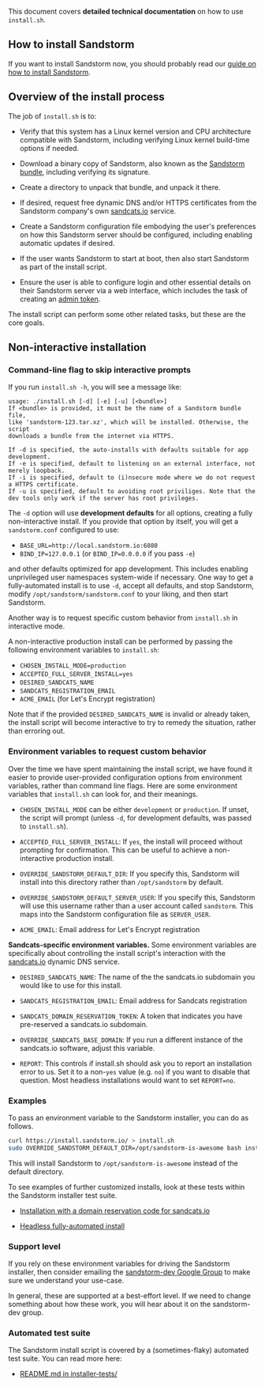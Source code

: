This document covers **detailed technical documentation** on how to use `install.sh`.

## How to install Sandstorm

If you want to install Sandstorm now, you should probably read our [guide on how to install
Sandstorm](../install.md).

## Overview of the install process

The job of `install.sh` is to:

- Verify that this system has a Linux kernel version and CPU architecture compatible with Sandstorm,
  including verifying Linux kernel build-time options if needed.

- Download a binary copy of Sandstorm, also known as the [Sandstorm
  bundle](guide.md#sandstorm-itself), including verifying its signature.

- Create a directory to unpack that bundle, and unpack it there.

- If desired, request free dynamic DNS and/or HTTPS certificates from the Sandstorm company's own
  [sandcats.io](sandcats.md) service.

- Create a Sandstorm configuration file embodying the user's preferences on how this Sandstorm
  server should be configured, including enabling automatic updates if desired.

- If the user wants Sandstorm to start at boot, then also start Sandstorm as part of the install
  script.

- Ensure the user is able to configure login and other essential details on their Sandstorm server
  via a web interface, which includes the task of creating an [admin
  token](faq.md#how-do-i-log-in-if-there-s-a-problem-with-logging-in-via-the-web).

The install script can perform some other related tasks, but these are the core goals.

## Non-interactive installation

### Command-line flag to skip interactive prompts

If you run `install.sh -h`, you will see a message like:

```
usage: ./install.sh [-d] [-e] [-u] [<bundle>]
If <bundle> is provided, it must be the name of a Sandstorm bundle file,
like 'sandstorm-123.tar.xz', which will be installed. Otherwise, the script
downloads a bundle from the internet via HTTPS.

If -d is specified, the auto-installs with defaults suitable for app development.
If -e is specified, default to listening on an external interface, not merely loopback.
If -i is specified, default to (i)nsecure mode where we do not request a HTTPS certificate.
If -u is specified, default to avoiding root priviliges. Note that the dev tools only work if the server has root privileges.
```

The `-d` option will use **development defaults** for all options, creating a fully non-interactive
install.  If you provide that option by itself, you will get a `sandstorm.conf` configured to use:

- `BASE_URL=http://local.sandstorm.io:6080`
- `BIND_IP=127.0.0.1` (or `BIND_IP=0.0.0.0` if you pass `-e`)

and other defaults optimized for app development. This includes enabling unprivileged user
namespaces system-wide if necessary. One way to get a fully-automated install is to use `-d`, accept
all defaults, and stop Sandstorm, modify `/opt/sandstorm/sandstorm.conf` to your liking, and then
start Sandstorm.

Another way is to request specific custom behavior from `install.sh` in interactive mode.

A non-interactive production install can be performed by passing the following environment variables to `install.sh`:

- `CHOSEN_INSTALL_MODE=production`
- `ACCEPTED_FULL_SERVER_INSTALL=yes`
- `DESIRED_SANDCATS_NAME`
- `SANDCATS_REGISTRATION_EMAIL`
- `ACME_EMAIL` (for Let's Encrypt registration)

Note that if the provided `DESIRED_SANDCATS_NAME` is invalid or
already taken, the install script will become interactive to try to
remedy the situation, rather than erroring out.

### Environment variables to request custom behavior

Over the time we have spent maintaining the install script, we have found it easier to provide
user-provided configuration options from environment variables, rather than command line flags. Here
are some environment variables that `install.sh` can look for, and their meanings.

- `CHOSEN_INSTALL_MODE` can be either `development` or `production`.  If unset, the script
  will prompt (unless `-d`, for development defaults, was passed to `install.sh`).

- `ACCEPTED_FULL_SERVER_INSTALL`: If `yes`, the install will proceed without prompting for
  confirmation.  This can be useful to achieve a non-interactive production install.

- `OVERRIDE_SANDSTORM_DEFAULT_DIR`: If you specify this, Sandstorm will install into this
  directory rather than `/opt/sandstorm` by default.

- `OVERRIDE_SANDSTORM_DEFAULT_SERVER_USER`: If you specify this, Sandstorm will use this username
  rather than a user account called `sandstorm`. This maps into the Sandstorm configuration file as
  `SERVER_USER`.

- `ACME_EMAIL`: Email address for Let's Encrypt registration


**Sandcats-specific environment variables.** Some environment variables are specifically about
controlling the install script's interaction with the [sandcats.io](sandcats.md) dynamic DNS service.

- `DESIRED_SANDCATS_NAME`: The name of the the sandcats.io subdomain you would like to use for this install.

- `SANDCATS_REGISTRATION_EMAIL`: Email address for Sandcats registration

- `SANDCATS_DOMAIN_RESERVATION_TOKEN`: A token that indicates you have pre-reserved a sandcats.io subdomain.

- `OVERRIDE_SANDCATS_BASE_DOMAIN`: If you run a different instance of the sandcats.io software,
  adjust this variable.

- `REPORT`: This controls if install.sh should ask you to report an installation error to us. Set
  it to a non-`yes` value (e.g. `no`) if you want to disable that question. Most headless installations
  would want to set `REPORT=no`.

### Examples

To pass an environment variable to the Sandstorm installer, you can do as follows.

```bash
curl https://install.sandstorm.io/ > install.sh
sudo OVERRIDE_SANDSTORM_DEFAULT_DIR=/opt/sandstorm-is-awesome bash install.sh -d
```

This will install Sandstorm to `/opt/sandstorm-is-awesome` instead of the default directory.

To see examples of further customized installs, look at these tests within the Sandstorm installer
test suite.

- [Installation with a domain reservation code for sandcats.io](https://github.com/sandstorm-io/sandstorm/blob/master/installer-tests/full-server-install-with-domain-reservation-token.t)

- [Headless fully-automated install](https://github.com/sandstorm-io/sandstorm/blob/master/installer-tests/automatic-dev-install-on-jessie.t)

### Support level

If you rely on these environment variables for driving the Sandstorm installer, then consider
emailing the [sandstorm-dev Google Group](https://groups.google.com/forum/#!forum/sandstorm-dev) to
make sure we understand your use-case.

In general, these are supported at a best-effort level. If we need to change something about how
these work, you will hear about it on the sandstorm-dev group.

### Automated test suite

The Sandstorm install script is covered by a (sometimes-flaky) automated test suite. You
can read more here:

- [README.md in installer-tests/](https://github.com/sandstorm-io/sandstorm/tree/master/installer-tests)
